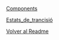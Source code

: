 [Components](02_components)

[Estats_de_trancisió](03_estas_trancisió)

[Volver al Readme](/README.md)